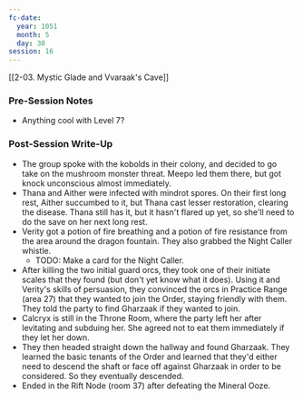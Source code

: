 ```yaml
---
fc-date:
  year: 1051
  month: 5
  day: 30
session: 16
---
```

[[2-03. Mystic Glade and Vvaraak's Cave]]

### Pre-Session Notes

* Anything cool with Level 7?

### Post-Session Write-Up

* The group spoke with the kobolds in their colony, and decided to go take on the mushroom monster threat. Meepo led them there, but got knock unconscious almost immediately.
* Thana and Aither were infected with mindrot spores. On their first long rest, Aither succumbed to it, but Thana cast lesser restoration, clearing the disease. Thana still has it, but it hasn't flared up yet, so she'll need to do the save on her next long rest.
* Verity got a potion of fire breathing and a potion of fire resistance from the area around the dragon fountain. They also grabbed the Night Caller whistle.
	* TODO: Make a card for the Night Caller.
* After killing the two initial guard orcs, they took one of their initiate scales that they found (but don't yet know what it does). Using it and Verity's skills of persuasion, they convinced the orcs in Practice Range (area 27) that they wanted to join the Order, staying friendly with them. They told the party to find Gharzaak if they wanted to join.
* Calcryx is still in the Throne Room, where the party left her after levitating and subduing her. She agreed not to eat them immediately if they let her down.
* They then headed straight down the hallway and found Gharzaak. They learned the basic tenants of the Order and learned that they'd either need to descend the shaft or face off against Gharzaak in order to be considered. So they eventually descended.
* Ended in the Rift Node (room 37) after defeating the Mineral Ooze.
